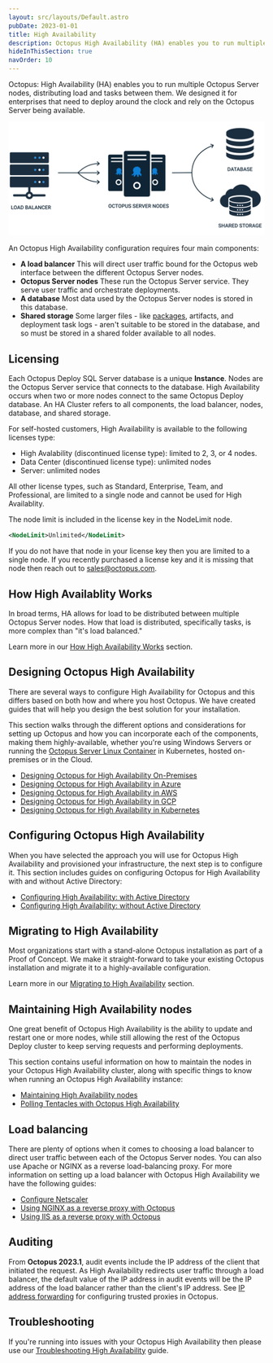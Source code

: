 ```yaml
---
layout: src/layouts/Default.astro
pubDate: 2023-01-01
title: High Availability
description: Octopus High Availability (HA) enables you to run multiple Octopus Server nodes, distributing load and tasks between them.
hideInThisSection: true
navOrder: 10
---
```


Octopus: High Availability (HA) enables you to run multiple Octopus Server nodes, distributing load and tasks between them. We designed it for enterprises that need to deploy around the clock and rely on the Octopus Server being available.

![High availability diagram](images/high-availability.svg "width=500")

An Octopus High Availability configuration requires four main components:

- **A load balancer**
  This will direct user traffic bound for the Octopus web interface between the different Octopus Server nodes.
- **Octopus Server nodes**
  These run the Octopus Server service. They serve user traffic and orchestrate deployments.
- **A database**
  Most data used by the Octopus Server nodes is stored in this database.
- **Shared storage**
  Some larger files - like [packages](/docs/packaging-applications/package-repositories/), artifacts, and deployment task logs - aren't suitable to be stored in the database, and so must be stored in a shared folder available to all nodes.

## Licensing

Each Octopus Deploy SQL Server database is a unique **Instance**.  Nodes are the Octopus Server service that connects to the database.  High Availability occurs when two or more nodes connect to the same Octopus Deploy database.  An HA Cluster refers to all components, the load balancer, nodes, database, and shared storage.

For self-hosted customers, High Availability is available to the following licenses type:

- High Avalability (discontinued license type): limited to 2, 3, or 4 nodes.
- Data Center (discontinued license type): unlimited nodes
- Server: unlimited nodes

All other license types, such as Standard, Enterprise, Team, and Professional, are limited to a single node and cannot be used for High Availablity.

The node limit is included in the license key in the NodeLimit node.

```xml
<NodeLimit>Unlimited</NodeLimit>
```

If you do not have that node in your license key then you are limited to a single node.  If you recently purchased a license key and it is missing that node then reach out to [sales@octopus.com](mailto:sales@octopus.com).

## How High Availablity Works

In broad terms, HA allows for load to be distributed between multiple Octopus Server nodes.  How that load is distributed, specifically tasks, is more complex than "it's load balanced."

Learn more in our [How High Availability Works](/docs/administration/high-availability/how-high-availability-works/) section.

## Designing Octopus High Availability

There are several ways to configure High Availability for Octopus and this differs based on both how and where you host Octopus. We have created guides that will help you design the best solution for your installation. 

This section walks through the different options and considerations for setting up Octopus and how you can incorporate each of the components, making them highly-available, whether you're using Windows Servers or running the [Octopus Server Linux Container](/docs/installation/octopus-server-linux-container/) in Kubernetes, hosted on-premises or in the Cloud.

- [Designing Octopus for High Availability On-Premises](/docs/administration/high-availability/design/octopus-for-high-availability-on-premises/)
- [Designing Octopus for High Availability in Azure](/docs/administration/high-availability/design/octopus-for-high-availability-on-azure/)
- [Designing Octopus for High Availability in AWS](/docs/administration/high-availability/design/octopus-for-high-availability-on-aws/)
- [Designing Octopus for High Availability in GCP](/docs/administration/high-availability/design/octopus-for-high-availability-on-gcp/)
- [Designing Octopus for High Availability in Kubernetes](/docs/installation/octopus-server-linux-container/octopus-in-kubernetes/)

## Configuring Octopus High Availability

When you have selected the approach you will use for Octopus High Availability and provisioned your infrastructure, the next step is to configure it. This section includes guides on configuring Octopus for High Availability with and without Active Directory:

- [Configuring High Availability: with Active Directory](/docs/administration/high-availability/configure/octopus-with-active-directory/)
- [Configuring High Availability: without Active Directory](/docs/administration/high-availability/configure/octopus-without-active-directory/)

## Migrating to High Availability

Most organizations start with a stand-alone Octopus installation as part of a Proof of Concept. We make it straight-forward to take your existing Octopus installation and migrate it to a highly-available configuration.

Learn more in our [Migrating to High Availability](/docs/administration/high-availability/migrate/) section.

## Maintaining High Availability nodes

One great benefit of Octopus High Availability is the ability to update and restart one or more nodes, while still allowing the rest of the Octopus Deploy cluster to keep serving requests and performing deployments. 

This section contains useful information on how to maintain the nodes in your Octopus High Availability cluster, along with specific things to know when running an Octopus High Availability instance:

- [Maintaining High Availability nodes](/docs/administration/high-availability/maintain/maintain-high-availability-nodes/)
- [Polling Tentacles with Octopus High Availability](/docs/administration/high-availability/maintain/polling-tentacles-with-ha/)

## Load balancing

There are plenty of options when it comes to choosing a load balancer to direct user traffic between each of the Octopus Server nodes. You can also use Apache or NGINX as a reverse load-balancing proxy. For more information on setting up a load balancer with Octopus High Availability we have the following guides:

- [Configure Netscaler](/docs/administration/high-availability/load-balancing/configuring-netscaler/)
- [Using NGINX as a reverse proxy with Octopus](/docs/security/exposing-octopus/use-nginx-as-reverse-proxy/)
- [Using IIS as a reverse proxy with Octopus](/docs/security/exposing-octopus/use-iis-as-reverse-proxy/)

## Auditing

From **Octopus 2023.1**, audit events include the IP address of the client that initiated the request. As High Availability redirects user traffic through a load balancer, the default value of the IP address in audit events will be the IP address of the load balancer rather than the client's IP address. See [IP address forwarding](/docs/security/users-and-teams/auditing/#ip-address-forwarding) for configuring trusted proxies in Octopus.

## Troubleshooting

If you're running into issues with your Octopus High Availability then please use our [Troubleshooting High Availability](/docs/administration/high-availability/troubleshooting/) guide.
